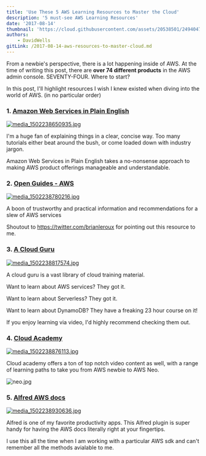 ```yaml
---
title: 'Use These 5 AWS Learning Resources to Master the Cloud'
description: '5 must-see AWS Learning Resources'
date: '2017-08-14'
thumbnail: 'https://cloud.githubusercontent.com/assets/20538501/24940473/2bdb229a-1ef8-11e7-9e8d-8f75b5461748.png'
authors:
    - DavidWells
gitLink: /2017-08-14-aws-resources-to-master-cloud.md
---
```


From a newbie's perspective, there is a lot happening inside of AWS. At the time of writing this post, there are **over 74 different products** in the AWS admin console. SEVENTY-FOUR. Where to start?

In this post, I'll highlight resources I wish I knew existed when diving into the world of AWS. (in no particular order)

### 1. [Amazon Web Services in Plain English](https://www.expeditedssl.com/aws-in-plain-english)

[![](https://s3-us-west-2.amazonaws.com/assets.site.serverless.com/blog/aws-resources-post/media_1502238650935.jpg "media_1502238650935.jpg")](https://www.expeditedssl.com/aws-in-plain-english)

I'm a huge fan of explaining things in a clear, concise way. Too many tutorials either beat around the bush, or come loaded down with industry jargon.

Amazon Web Services in Plain English takes a no-nonsense approach to making AWS product offerings manageable and understandable.

### 2. [Open Guides - AWS](https://github.com/open-guides/og-aws)

[![](https://s3-us-west-2.amazonaws.com/assets.site.serverless.com/blog/aws-resources-post/media_1502238780216.jpg "media_1502238780216.jpg")](https://github.com/open-guides/og-aws)

A boon of trustworthy and practical information and recommendations for a slew of AWS services

Shoutout to https://twitter.com/brianleroux for pointing out this resource to me.

### 3. [A Cloud Guru](https://acloud.guru/)

[![](https://s3-us-west-2.amazonaws.com/assets.site.serverless.com/blog/aws-resources-post/media_1502238817574.jpg "media_1502238817574.jpg")](https://acloud.guru/)

A cloud guru is a vast library of cloud training material.

Want to learn about AWS services? They got it.

Want to learn about Serverless? They got it.

Want to learn about DynamoDB? They have a freaking 23 hour course on it!

If you enjoy learning via video, I'd highly recommend checking them out.

### 4. [Cloud Academy](https://cloudacademy.com/learning-paths/)

[![](https://s3-us-west-2.amazonaws.com/assets.site.serverless.com/blog/aws-resources-post/media_1502238876113.jpg "media_1502238876113.jpg")](https://cloudacademy.com/learning-paths/)

Cloud academy offers a ton of top notch video content as well, with a range of learning paths to take you from AWS newbie to AWS Neo.

![](https://s3-us-west-2.amazonaws.com/assets.blog.serverless.com/5+AWS+Resources+post/neo.jpg "neo.jpg")

### 5. [Alfred AWS docs](https://github.com/SamVerschueren/alfred-aws)

[![](https://s3-us-west-2.amazonaws.com/assets.site.serverless.com/blog/aws-resources-post/media_1502238930636.jpg "media_1502238930636.jpg")](https://github.com/SamVerschueren/alfred-aws)

Alfred is one of my favorite productivity apps. This Alfred plugin is super handy for having the AWS docs literally right at your fingertips.

I use this all the time when I am working with a particular AWS sdk and can't remember all the methods avialable to me.
